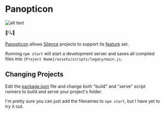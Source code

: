 # Panopticon

![alt text](https://upload.wikimedia.org/wikipedia/commons/thumb/1/11/Panopticon.jpg/500px-Panopticon.jpg)

👀🔍👮

[Panopticon](https://en.wikipedia.org/wiki/Panopticon) allows [Silence](https://github.com/antiPhaseDomain/Silence) projects to support its [feature](https://github.com/antiPhaseDomain/Silence/blob/master/README.md#verified-features) set.

Running `npm start` will start a development server and saves all compiled files into `{Project Name}/assets/scripts/legacy/main.js`.

## Changing Projects 


Edit the [package.json](https://github.com/antiPhaseDomain/Panopticon/blob/master/package.json#L11) file and change both "build" and "serve" script runners to build and serve your project's folder. 

I'm pretty sure you can just add the filenames to `npm start`, but I have yet to try it out.

